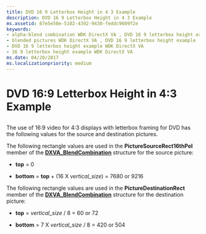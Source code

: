 ```yaml
---
title: DVD 16 9 Letterbox Height in 4 3 Example
description: DVD 16 9 Letterbox Height in 4 3 Example
ms.assetid: 67e5e50e-5102-4392-9430-feddc9609f2e
keywords:
- alpha-blend combination WDK DirectX VA , DVD 16 9 letterbox height example
- blended pictures WDK DirectX VA , DVD 16 9 letterbox height example
- DVD 16 9 letterbox height example WDK DirectX VA
- 16 9 letterbox height example WDK DirectX VA
ms.date: 04/20/2017
ms.localizationpriority: medium
---
```


# DVD 16:9 Letterbox Height in 4:3 Example


## <span id="ddk_dvd_16_9_letterbox_height_in_4_3_example_gg"></span><span id="DDK_DVD_16_9_LETTERBOX_HEIGHT_IN_4_3_EXAMPLE_GG"></span>


The use of 16:9 video for 4:3 displays with letterbox framing for DVD has the following values for the source and destination pictures.

The following rectangle values are used in the **PictureSourceRect16thPel** member of the [**DXVA\_BlendCombination**](https://msdn.microsoft.com/library/windows/hardware/ff563120) structure for the source picture:

-   **top** = 0

-   **bottom** = **top** + (16 X *vertical\_size*) = 7680 or 9216

The following rectangle values are used in the **PictureDestinationRect** member of the [**DXVA\_BlendCombination**](https://msdn.microsoft.com/library/windows/hardware/ff563120) structure for the destination picture:

-   **top** = *vertical\_size* / 8 = 60 or 72

-   **bottom** = 7 X *vertical\_size* / 8 = 420 or 504

 

 






